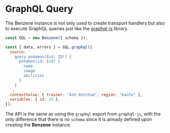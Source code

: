 # GraphQL Query

The Benzene instance is not only used to create transport handlers but also to execute GraphQL queries just like the [graphql-js](https://github.com/graphql/graphql-js) library.

```js
const GQL = new Benzene({ schema });

const { data, errors } = GQL.graphql({
  source: `
    query pokemon($id: ID!) {
      pokemon(id: $id) {
        name
        image
        abilities
      }
    }
  `,
  contextValue: { trainer: "Ash Ketchum", region: "Kanto" },
  variables: { id: 25 },
});
```

The API is the same as using the `graphql` export from `graphql-js`, with the only difference that there is no `schema` since it is already defined upon creating the **Benzene** instance.